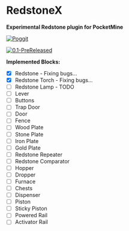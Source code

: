 # RedstoneX

**Experimental Redstone plugin for PocketMine**

[![Poggit](https://poggit.pmmp.io/ci.shield/GamakCZ/RedstoneX/RedstoneX)](https://poggit.pmmp.io/ci/GamakCZ/RedstoneX/RedstoneX)

[![0.1-PreReleased](https://github.com/GamakCZ/RedstoneX/blob/master/data/0.1-PreReleased.png?raw=true)](https://github.com/GamakCZ/RedstoneX/releases/tag/0.1)

**Implemented Blocks:**

- [x] Redstone - Fixing bugs...
- [x] Redstone Torch - Fixing bugs...
- [ ] Redstone Lamp - TODO
- [ ] Lever
- [ ] Buttons
- [ ] Trap Door
- [ ] Door
- [ ] Fence
- [ ] Wood Plate
- [ ] Stone Plate
- [ ] Iron Plate
- [ ] Gold Plate
- [ ] Redstone Repeater
- [ ] Redstone Comparator
- [ ] Hopper
- [ ] Dropper
- [ ] Furnace
- [ ] Chests
- [ ] Dispenser
- [ ] Piston
- [ ] Sticky Piston
- [ ] Powered Rail
- [ ] Activator Rail
